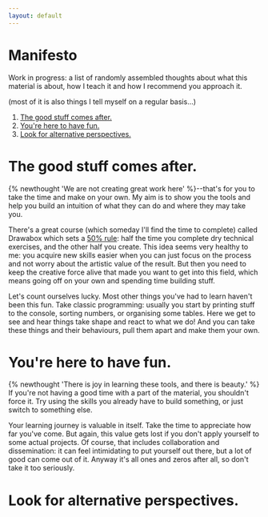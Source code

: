 ```yaml
---
layout: default
---
```


# Manifesto<!-- omit in toc -->

Work in progress: a list of randomly assembled thoughts about what this material is about, how I teach it and how I recommend you approach it.

(most of it is also things I tell myself on a regular basis...)

1. [The good stuff comes after.](#the-good-stuff-comes-after)
2. [You're here to have fun.](#youre-here-to-have-fun)
3. [Look for alternative perspectives.](#look-for-alternative-perspectives)

# The good stuff comes after.

{% newthought 'We are not creating great work here' %}--that's for you to take the time and make on your own. My aim is to show you the tools and help you build an intuition of what they can do and where they may take you.

There's a great course (which someday I'll find the time to complete) called Drawabox which sets a [50% rule](https://drawabox.com/lesson/0/2/50percent): half the time you complete dry technical exercises, and the other half you create. This idea seems very healthy to me: you acquire new skills easier when you can just focus on the process and not worry about the artistic value of the result. But then you need to keep the creative force alive that made you want to get into this field, which means going off on your own and spending time building stuff.

Let's count ourselves lucky. Most other things you've had to learn haven't been this fun. Take classic programming: usually you start by printing stuff to the console, sorting numbers, or organising some tables. Here we get to see and hear things take shape and react to what we do! And you can take these things and their behaviours, pull them apart and make them your own.

# You're here to have fun.

{% newthought 'There is joy in learning these tools, and there is beauty.' %} If you're not having a good time with a part of the material, you shouldn't force it. Try using the skills you already have to build something, or just switch to something else.

Your learning journey is valuable in itself. Take the time to appreciate how far you've come. But again, this value gets lost if you don't apply yourself to some actual projects. Of course, that includes collaboration and dissemination: it can feel intimidating to put yourself out there, but a lot of good can come out of it. Anyway  it's all ones and zeros after all, so don't take it too seriously.

# Look for alternative perspectives.